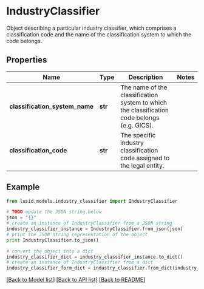 # IndustryClassifier

Object describing a particular industry classifier,  which comprises a classification code and the name of the classification system to which the code belongs.

## Properties
Name | Type | Description | Notes
------------ | ------------- | ------------- | -------------
**classification_system_name** | **str** | The name of the classification system to which the classification code belongs (e.g. GICS). | 
**classification_code** | **str** | The specific industry classification code assigned to the legal entity. | 

## Example

```python
from lusid.models.industry_classifier import IndustryClassifier

# TODO update the JSON string below
json = "{}"
# create an instance of IndustryClassifier from a JSON string
industry_classifier_instance = IndustryClassifier.from_json(json)
# print the JSON string representation of the object
print IndustryClassifier.to_json()

# convert the object into a dict
industry_classifier_dict = industry_classifier_instance.to_dict()
# create an instance of IndustryClassifier from a dict
industry_classifier_form_dict = industry_classifier.from_dict(industry_classifier_dict)
```
[[Back to Model list]](../README.md#documentation-for-models) [[Back to API list]](../README.md#documentation-for-api-endpoints) [[Back to README]](../README.md)


